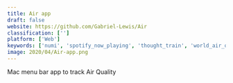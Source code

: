 ```yaml
---
title: Air app
draft: false 
website: https://github.com/Gabriel-Lewis/Air
classification: ['']
platform: ['Web']
keywords: ['numi', 'spotify_now_playing', 'thought_train', 'world_air_quality_index']
image: 2020/04/Air-app.png
---
```

Mac menu bar app to track Air Quality